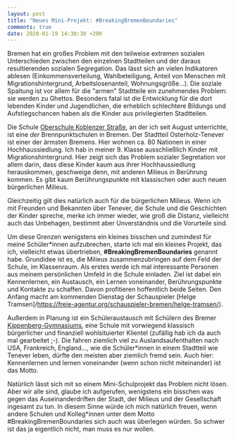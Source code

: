 ```yaml
---
layout: post
title: "Neues Mini-Projekt: #BreakingBremenBoundaries"
comments: true
date: 2020-01-19 14:30:30 +200
---
```


Bremen hat ein großes Problem mit den teilweise extremen sozialen Unterschieden
zwischen den einzelnen Stadtteilen und der daraus resultierenden sozialen
Segregation. Das lässt sich an vielen Indikatoren ablesen
(Einkommensverteilung, Wahlbeteiligung, Anteil von Menschen mit
Migrationshintergrund, Arbeitslosenanteil, Wohnungsgröße...). Die soziale
Spaltung ist vor allem für die "armen" Stadtteile ein zunehmendes Problem: sie
werden zu Ghettos. Besonders fatal ist die Entwicklung für die dort lebenden
Kinder und Jugendlichen, die erheblich schlechtere Bildungs und Aufstiegschancen haben als die Kinder aus privilegierten Stadtteilen.

Die Schule [Oberschule Koblenzer Straße](https://osk-bremen.org), an der ich seit
August unterrichte, ist eine _der_ Brennpunktschulen in Bremen. Der Stadtteil
Osterholz-Tenever ist einer der ärmsten Bremens. Hier wohnen ca. 80 Nationen in
einer Hochhaussiedlung. Ich hab in meiner 9. Klasse ausschließlich Kinder mit
Migrationshintergrund. Hier zeigt sich das Problem sozialer Segretation vor
allem darin, dass diese Kinder kaum aus ihrer Hochhaussiedlung herauskommen,
geschweige denn, mit anderen Milieus in Berührung kommen. Es gibt kaum
Berührungspunkte mit klassischen oder auch neuen bürgerlichen Milieus.

Gleichzeitig gilt dies natürlich auch für die bürgerlichen Milieus. Wenn ich
mit Freunden und Bekannten über Tenever, die Schule und die Geschichten der
Kinder spreche, merke ich immer wieder, wie groß die Distanz, vielleicht auch
das Unbehagen, bestimmt aber Unverständnis und die Vorurteile sind.

Um diese Grenzen wenigstens ein kleines bisschen und zumindest für meine
Schüler\*innen aufzubrechen, starte ich mal ein kleines Projekt, das ich,
vielleicht etwas übertrieben, **#BreakingBremenBoundaries** genannt habe.
Grundidee ist es, die Milieus zusammenzubringen auf dem Feld der Schule, im
Klassenraum. Als erstes werde ich mal interessante Personen aus meinem
persönlichen Umfeld in die Schule einladen. Ziel ist dabei ein Kennenlernen,
ein Austausch, ein Lernen voneinander, Berührungspunkte und Kontakte zu
schaffen. Davon profitieren hoffentlich beide Seiten. Den Anfang macht am
kommenden Dienstag der Schauspieler [Helge
Tramsen]/https://freie-agentur.org/schauspieler-bremen/helge-tramsen/).

Außerdem in Planung ist ein Schüleraustausch mit Schülern des Bremer
[Kippenberg-Gymnasiums](https://www.kippenberg.schule.bremen.de/), eine Schule
mit vorwiegend klassisch bürgerlicher und finanziell wohlsituierter Klientel
(zufällig hab ich da auch mal gearbeitet ;-). Die fahren ziemlich viel zu
Auslandsaufenthalten nach USA, Frankreich, England..., wie die Schüler*innen in
einem Stadtteil wie Tenever leben, dürfte den meisten aber ziemlich fremd sein.
Auch hier: Kennenlernen und lernen voneinander (wenn schon nicht miteinander) ist das Motto.

Natürlich lässt sich mit so einem Mini-Schulprojekt das Problem nicht lösen.
Aber wir alle sind, glaube ich aufgerufen, wenigstens ein bisschen was gegen
das Auseinanderdriften der Stadt, der Milieus und der Gesellschaft ingesamt zu
tun. In diesem Sinne würde ich mich natürlich freuen, wenn andere Schulen und
Kolleg*innen unter dem Motto #BreakingBremenBoundaries sich auch was überlegen
würden. So schwer ist das ja eigentlich nicht, man muss es nur wollen.












